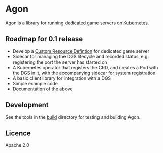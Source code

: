 # Agon

Agon is a library for running dedicated game servers on [Kubernetes](https://kubernetes.io).

## Roadmap for 0.1 release
- Develop a [Custom Resource Defintion](https://kubernetes.io/docs/concepts/api-extension/custom-resources/#customresourcedefinitions) for dedicated game server
- Sidecar for managing the DGS lifecycle and recorded status, e.g. registering the port the server has started on
- A Kubernetes operator that registers the CRD, and creates a Pod with the DGS in it, with the accompanying sidecar for system registration.
- A basic client library for integration with a DGS
- Simple example code
- Documentation of the above

## Development
See the tools in the [build](build/README.md) directory for testing and building Agon.

## Licence

Apache 2.0